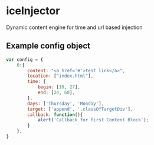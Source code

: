 # iceInjector
Dynamic content engine for time and url based injection


## Example config object

```javascript
var config = {
    0:{
        content: "<a href='#'>test link</a>",
        location: ["index.html"],
        time: {
            begin: [10, 27],
            end: [24, 60],
        },
        days: ['Thursday', 'Monday'],
        target: ['append', '.classOfTargetDiv'],
        callback: function(){
            alert('Callback for first Content Block');
        }
    },
}
```